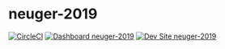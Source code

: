 # neuger-2019

[![CircleCI](https://circleci.com/gh/wett-neuger/neuger-2019.svg?style=shield)](https://circleci.com/gh/wett-neuger/neuger-2019)
[![Dashboard neuger-2019](https://img.shields.io/badge/dashboard-neuger_2019-yellow.svg)](https://dashboard.pantheon.io/sites/f417bc34-245c-4112-a095-14e9035ed1ce#dev/code)
[![Dev Site neuger-2019](https://img.shields.io/badge/site-neuger_2019-blue.svg)](http://dev-neuger-2019.pantheonsite.io/)